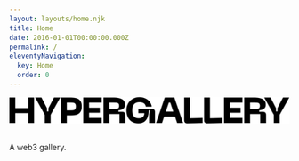 ```yaml
---
layout: layouts/home.njk
title: Home
date: 2016-01-01T00:00:00.000Z
permalink: /
eleventyNavigation:
  key: Home
  order: 0
---
```

![Hypergallery](/static/img/hypergallery.svg)

\
A web3 gallery.